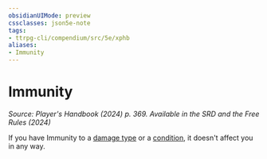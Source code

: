 ```yaml
---
obsidianUIMode: preview
cssclasses: json5e-note
tags:
- ttrpg-cli/compendium/src/5e/xphb
aliases:
- Immunity
---
```

# Immunity
*Source: Player's Handbook (2024) p. 369. Available in the <span title='Systems Reference Document (5.2)'>SRD</span> and the Free Rules (2024)* 

If you have Immunity to a [damage type](/3-Mechanics/CLI/variant-rules/damage-types-xphb.md) or a [condition](/3-Mechanics/CLI/variant-rules/condition-xphb.md), it doesn't affect you in any way.